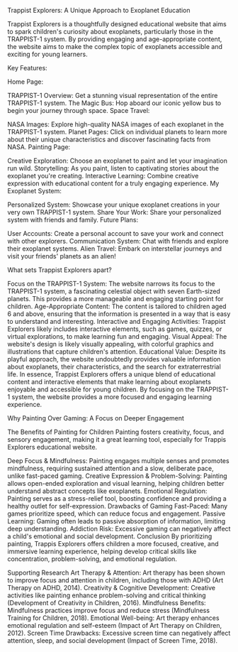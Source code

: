 Trappist Explorers: A Unique Approach to Exoplanet Education

Trappist Explorers is a thoughtfully designed educational website that aims to spark children's curiosity about exoplanets, particularly those in the TRAPPIST-1 system. By providing engaging and age-appropriate content, the website aims to make the complex topic of exoplanets accessible and exciting for young learners.

Key Features:

Home Page:

TRAPPIST-1 Overview: Get a stunning visual representation of the entire TRAPPIST-1 system.
The Magic Bus: Hop aboard our iconic yellow bus to begin your journey through space.
Space Travel:

NASA Images: Explore high-quality NASA images of each exoplanet in the TRAPPIST-1 system.
Planet Pages: Click on individual planets to learn more about their unique characteristics and discover fascinating facts from NASA.
Painting Page:

Creative Exploration: Choose an exoplanet to paint and let your imagination run wild.
Storytelling: As you paint, listen to captivating stories about the exoplanet you're creating.
Interactive Learning: Combine creative expression with educational content for a truly engaging experience.
My Exoplanet System:

Personalized System: Showcase your unique exoplanet creations in your very own TRAPPIST-1 system.
Share Your Work: Share your personalized system with friends and family.
Future Plans:

User Accounts: Create a personal account to save your work and connect with other explorers.
Communication System: Chat with friends and explore their exoplanet systems.
Alien Travel: Embark on interstellar journeys and visit your friends' planets as an alien!

What sets Trappist Explorers apart?

Focus on the TRAPPIST-1 System: The website narrows its focus to the TRAPPIST-1 system, a fascinating celestial object with seven Earth-sized planets. This provides a more manageable and engaging starting point for children.
Age-Appropriate Content: The content is tailored to children aged 6 and above, ensuring that the information is presented in a way that is easy to understand and interesting.
Interactive and Engaging Activities: Trappist Explorers likely includes interactive elements, such as games, quizzes, or virtual explorations, to make learning fun and engaging.
Visual Appeal: The website's design is likely visually appealing, with colorful graphics and illustrations that capture children's attention.
Educational Value: Despite its playful approach, the website undoubtedly provides valuable information about exoplanets, their characteristics, and the search for extraterrestrial life.
In essence, Trappist Explorers offers a unique blend of educational content and interactive elements that make learning about exoplanets enjoyable and accessible for young children. By focusing on the TRAPPIST-1 system, the website provides a more focused and engaging learning experience.

Why Painting Over Gaming: A Focus on Deeper Engagement

The Benefits of Painting for Children
Painting fosters creativity, focus, and sensory engagement, making it a great learning tool, especially for Trappis Explorers educational website.

Deep Focus & Mindfulness: Painting engages multiple senses and promotes mindfulness, requiring sustained attention and a slow, deliberate pace, unlike fast-paced gaming.
Creative Expression & Problem-Solving: Painting allows open-ended exploration and visual learning, helping children better understand abstract concepts like exoplanets.
Emotional Regulation: Painting serves as a stress-relief tool, boosting confidence and providing a healthy outlet for self-expression.
Drawbacks of Gaming
Fast-Paced: Many games prioritize speed, which can reduce focus and engagement.
Passive Learning: Gaming often leads to passive absorption of information, limiting deep understanding.
Addiction Risk: Excessive gaming can negatively affect a child's emotional and social development.
Conclusion
By prioritizing painting, Trappis Explorers offers children a more focused, creative, and immersive learning experience, helping develop critical skills like concentration, problem-solving, and emotional regulation.

Supporting Research
Art Therapy & Attention: Art therapy has been shown to improve focus and attention in children, including those with ADHD (Art Therapy on ADHD, 2014).
Creativity & Cognitive Development: Creative activities like painting enhance problem-solving and critical thinking (Development of Creativity in Children, 2016).
Mindfulness Benefits: Mindfulness practices improve focus and reduce stress (Mindfulness Training for Children, 2018).
Emotional Well-being: Art therapy enhances emotional regulation and self-esteem (Impact of Art Therapy on Children, 2012).
Screen Time Drawbacks: Excessive screen time can negatively affect attention, sleep, and social development (Impact of Screen Time, 2018).